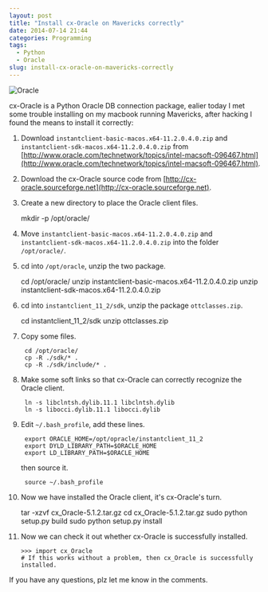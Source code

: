 ```yaml
---
layout: post
title: "Install cx-Oracle on Mavericks correctly"
date: 2014-07-14 21:44
categories: Programming
tags:
  - Python
  - Oracle
slug: install-cx-oracle-on-mavericks-correctly
---
```


![Oracle](http://i.imgur.com/e1NCQVn.jpg)

cx-Oracle is a Python Oracle DB connection package, ealier today I met some trouble installing on my macbook running Mavericks, after hacking I found the means to install it correctly:


1. Download `instantclient-basic-macos.x64-11.2.0.4.0.zip` and `instantclient-sdk-macos.x64-11.2.0.4.0.zip` from  [http://www.oracle.com/technetwork/topics/intel-macsoft-096467.html](http://www.oracle.com/technetwork/topics/intel-macsoft-096467.html).

2. Download the cx-Oracle source code from [http://cx-oracle.sourceforge.net](http://cx-oracle.sourceforge.net).

<!--more-->

3. Create a new directory to place the Oracle client files.

    mkdir -p /opt/oracle/

4. Move `instantclient-basic-macos.x64-11.2.0.4.0.zip` and `instantclient-sdk-macos.x64-11.2.0.4.0.zip` into the folder `/opt/oracle/`.

5. cd into `/opt/oracle`, unzip the two package.

    cd /opt/oracle/
        unzip instantclient-basic-macos.x64-11.2.0.4.0.zip
        unzip instantclient-sdk-macos.x64-11.2.0.4.0.zip

6. cd into `instantclient_11_2/sdk`, unzip the package `ottclasses.zip`.

    cd instantclient_11_2/sdk
        unzip ottclasses.zip

7. Copy some files.

        cd /opt/oracle/
        cp -R ./sdk/* .
        cp -R ./sdk/include/* .

8. Make some soft links so that cx-Oracle can correctly recognize the Oracle client.

        ln -s libclntsh.dylib.11.1 libclntsh.dylib
        ln -s libocci.dylib.11.1 libocci.dylib

9. Edit `~/.bash_profile`, add these lines.

        export ORACLE_HOME=/opt/opracle/instantclient_11_2
        export DYLD_LIBRARY_PATH=$ORACLE_HOME
        export LD_LIBRARY_PATH=$ORACLE_HOME

    then source it.

        source ~/.bash_profile

10. Now we have installed the Oracle client, it's cx-Oracle's turn.

    tar -xzvf cx_Oracle-5.1.2.tar.gz
        cd cx_Oracle-5.1.2.tar.gz
        sudo python setup.py build
        sudo python setup.py install

11. Now we can check it out whether cx-Oracle is successfully installed.

        >>> import cx_Oracle
        # If this works without a problem, then cx_Oracle is successfully installed.

If you have any questions, plz let me know in the comments.
